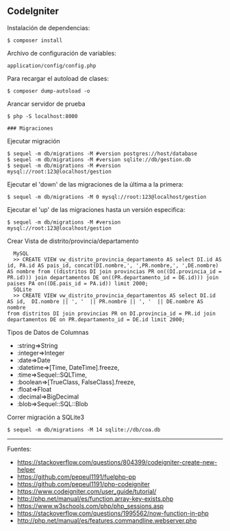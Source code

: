## CodeIgniter

Instalación de dependencias:

    $ composer install

Archivo de configuración de variables:

    application/config/config.php

Para recargar el autoload de clases:

    $ composer dump-autoload -o

Arancar servidor de prueba

    $ php -S localhost:8000

    ### Migraciones

Ejecutar migración

    $ sequel -m db/migrations -M #version postgres://host/database
    $ sequel -m db/migrations -M #version sqlite://db/gestion.db
    $ sequel -m db/migrations -M #version mysql://root:123@localhost/gestion

Ejecutar el 'down' de las migraciones de la última a la primera:

    $ sequel -m db/migrations -M 0 mysql://root:123@localhost/gestion

Ejecutar el 'up' de las migraciones hasta un versión especifica:

    $ sequel -m db/migrations -M #version mysql://root:123@localhost/gestion

Crear Vista de distrito/provincia/departamento

      MySQL
      >> CREATE VIEW vw_distrito_provincia_departamento AS select DI.id AS id, PA.id AS pais_id, concat(DI.nombre,', ',PR.nombre,', ',DE.nombre) AS nombre from ((distritos DI join provincias PR on((DI.provincia_id = PR.id))) join departamentos DE on((PR.departamento_id = DE.id))) join paises PA on((DE.pais_id = PA.id)) limit 2000;
      SQLite
      >> CREATE VIEW vw_distrito_provincia_departamentos AS select DI.id AS id,  DI.nombre || ', '  || PR.nombre || ', '  || DE.nombre AS nombre
    from distritos DI join provincias PR on DI.provincia_id = PR.id join departamentos DE on PR.departamento_id = DE.id limit 2000;

Tipos de Datos de Columnas

+ :string=>String
+ :integer=>Integer
+ :date=>Date
+ :datetime=>[Time, DateTime].freeze,
+ :time=>Sequel::SQLTime,
+ :boolean=>[TrueClass, FalseClass].freeze,
+ :float=>Float
+ :decimal=>BigDecimal
+ :blob=>Sequel::SQL::Blob

Correr migración a SQLite3

    $ sequel -m db/migrations -M 14 sqlite://db/coa.db


---

Fuentes:

+ https://stackoverflow.com/questions/804399/codeigniter-create-new-helper
+ https://github.com/pepeul1191/fuelphp-pp
+ https://github.com/pepeul1191/php-codeigniter
+ https://www.codeigniter.com/user_guide/tutorial/
+ http://php.net/manual/es/function.array-key-exists.php
+ https://www.w3schools.com/php/php_sessions.asp
+ https://stackoverflow.com/questions/1995562/now-function-in-php
+ http://php.net/manual/es/features.commandline.webserver.php
